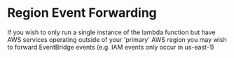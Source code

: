# Region Event Forwarding
If you wish to only run a single instance of the lambda function but have AWS services operating outside of your 'primary' AWS region you may wish to forward EventBridge events (e.g. IAM events only occur in us-east-1)
